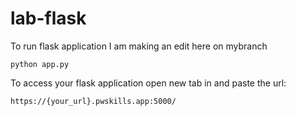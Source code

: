 # lab-flask

<!-- ![image](https://user-images.githubusercontent.com/115451707/196919992-edcfea8b-e3f6-4f35-9398-43be66b5622d.png) -->


To run flask application 
I am making an edit here
on mybranch

```
python app.py
```


To access your flask application open new tab in and paste the url:
```
https://{your_url}.pwskills.app:5000/
```
